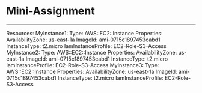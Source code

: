 # Mini-Assignment
---
Resources:
  MyInstance1:
    Type: AWS::EC2::Instance
    Properties:
      AvailabilityZone: us-east-1a
      ImageId: ami-0715c1897453cabd1
      InstanceType: t2.micro
      IamInstanceProfile: EC2-Role-S3-Access
  MyInstance2:
    Type: AWS::EC2::Instance
    Properties:
      AvailabilityZone: us-east-1a
      ImageId: ami-0715c1897453cabd1
      InstanceType: t2.micro
      IamInstanceProfile: EC2-Role-S3-Access
  MyInstance3:
    Type: AWS::EC2::Instance
    Properties:
      AvailabilityZone: us-east-1a
      ImageId: ami-0715c1897453cabd1
      InstanceType: t2.micro
      IamInstanceProfile: EC2-Role-S3-Access


